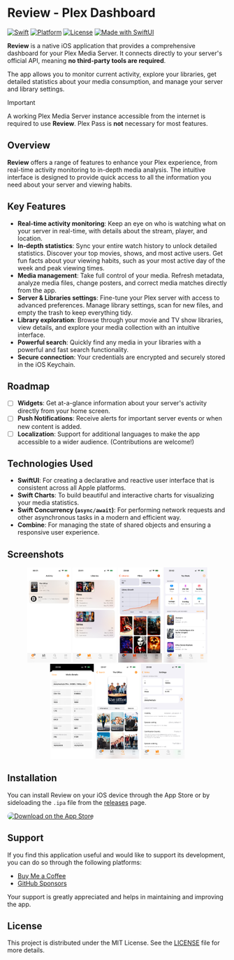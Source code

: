 # Review - Plex Dashboard

[![Swift](https://img.shields.io/badge/Swift-5.10-orange.svg?logo=swift)](https://swift.org)
[![Platform](https://img.shields.io/badge/Platform-iOS%2018%2B-blue.svg)](https://developer.apple.com/ios/)
[![License](https://img.shields.io/github/license/Loriage/Review?color=%239944ee)](./LICENSE)
[![Made with SwiftUI](https://img.shields.io/badge/Made%20with-SwiftUI-blue.svg?logo=swift)](https://developer.apple.com/xcode/swiftui/)

**Review** is a native iOS application that provides a comprehensive dashboard for your Plex Media Server. It connects directly to your server's official API, meaning **no third-party tools are required**.

The app allows you to monitor current activity, explore your libraries, get detailed statistics about your media consumption, and manage your server and library settings.

> [!IMPORTANT]  
> A working Plex Media Server instance accessible from the internet is required to use **Review**.
> Plex Pass is **not** necessary for most features.

## Overview

**Review** offers a range of features to enhance your Plex experience, from real-time activity monitoring to in-depth media analysis. The intuitive interface is designed to provide quick access to all the information you need about your server and viewing habits.

## Key Features

-   **Real-time activity monitoring**: Keep an eye on who is watching what on your server in real-time, with details about the stream, player, and location.
-   **In-depth statistics**: Sync your entire watch history to unlock detailed statistics. Discover your top movies, shows, and most active users. Get fun facts about your viewing habits, such as your most active day of the week and peak viewing times.
-   **Media management**: Take full control of your media. Refresh metadata, analyze media files, change posters, and correct media matches directly from the app.
-   **Server & Libraries settings**: Fine-tune your Plex server with access to advanced preferences. Manage library settings, scan for new files, and empty the trash to keep everything tidy.
-   **Library exploration**: Browse through your movie and TV show libraries, view details, and explore your media collection with an intuitive interface.
-   **Powerful search**: Quickly find any media in your libraries with a powerful and fast search functionality.
-   **Secure connection**: Your credentials are encrypted and securely stored in the iOS Keychain.

## Roadmap

-   [ ] **Widgets**: Get at-a-glance information about your server's activity directly from your home screen.
-   [ ] **Push Notifications**: Receive alerts for important server events or when new content is added.
-   [ ] **Localization**: Support for additional languages to make the app accessible to a wider audience. (Contributions are welcome!)

## Technologies Used

-   **SwiftUI**: For creating a declarative and reactive user interface that is consistent across all Apple platforms.
-   **Swift Charts**: To build beautiful and interactive charts for visualizing your media statistics.
-   **Swift Concurrency (`async/await`)**: For performing network requests and other asynchronous tasks in a modern and efficient way.
-   **Combine**: For managing the state of shared objects and ensuring a responsive user experience.

## Screenshots

<p align="center">
  <img src="https://github.com/Loriage/Review/blob/main/screenshots/activity.jpg" alt="Activity Feed Screenshot" width="100"/>
  <img src="https://github.com/Loriage/Review/blob/main/screenshots/libraries.jpg" alt="Libraries View Screenshot" width="100"/>
  <img src="https://github.com/Loriage/Review/blob/main/screenshots/library-detail.jpg" alt="Library Details Screenshot" width="100"/>
  <img src="https://github.com/Loriage/Review/blob/main/screenshots/all-stats.jpg" alt="All Stats Screenshot" width="100"/>
  <img src="https://github.com/Loriage/Review/blob/main/screenshots/media-detail.jpg" alt="Media Details Screenshot" width="100"/>
  <img src="https://github.com/Loriage/Review/blob/main/screenshots/show-seasons.jpg" alt="Show Seasons Screenshot" width="100"/>
  <img src="https://github.com/Loriage/Review/blob/main/screenshots/library-settings.jpg" alt="Library Settings Screenshot" width="100"/>
</p>


## Installation

You can install Review on your iOS device through the App Store or by sideloading the `.ipa` file from the [releases](https://github.com/Loriage/Review-Swift-App/releases/latest) page.

<a href="https://apps.apple.com/us/app/review-for-plex/id6751126785"><img src="https://tools.applemediaservices.com/api/badges/download-on-the-app-store/black/en-us?size=250x83&amp;releaseDate=1712361600" alt="Download on the App Store" style="border-radius: 13px; width: 200px; height: 66px;"></a>

## Support

If you find this application useful and would like to support its development, you can do so through the following platforms:

-   [Buy Me a Coffee](https://buymeacoffee.com/loriage)
-   [GitHub Sponsors](https://github.com/sponsors/Loriage)

Your support is greatly appreciated and helps in maintaining and improving the app.

## License

This project is distributed under the MIT License. See the [LICENSE](./LICENSE) file for more details.
